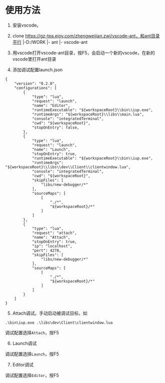 # 使用方法

1. 安装vscode。

2. clone https://gz-tea.ejoy.com/zhengweijian.zwj/vscode-ant，和ant目录平行
    |-D:/WORK
        |- ant
        |- vscode-ant

3. 用vscode打开vscode-ant目录，按F5，会启动一个新的vscode，在新的vscode里打开ant目录

4. 添加调试配置launch.json

```
{
    "version": "0.2.0",
    "configurations": [
        {
            "type": "lua",
            "request": "launch",
            "name": "Editor",
            "runtimeExecutable": "${workspaceRoot}\\bin\\iup.exe",
            "runtimeArgs": "${workspaceRoot}\\libs\\main.lua",
            "console": "integratedTerminal",
            "cwd": "${workspaceRoot}",
            "stopOnEntry": false,
        },
        {
            "type": "lua",
            "request": "launch",
            "name": "Launch",
            "stopOnEntry": true,
            "runtimeExecutable": "${workspaceRoot}\\bin\\iup.exe",
            "runtimeArgs": "${workspaceRoot}\\libs\\dev\\Client\\clientwindow.lua",
            "console": "integratedTerminal",
            "cwd": "${workspaceRoot}",
            "skipFiles": [
                "libs/new-debugger/*"
            ],
            "sourceMaps": [
                [
                    "./*",
                    "${workspaceRoot}/*"
                ]
            ]
        },
        {
            "type": "lua",
            "request": "attach",
            "name": "Attach",
            "stopOnEntry": true,
            "ip": "localhost",
            "port": 4278,
            "skipFiles": [
                "libs/new-debugger/*"
            ],
            "sourceMaps": [
                [
                    "./*",
                    "${workspaceRoot}/*"
                ]
            ]
        }
    ]
}
```

5. Attach调试。手动启动被调试目标，如

```
.\bin\iup.exe .\libs\dev\Client\clientwindow.lua
```

调试配置选择`Attach`，按F5

6. Launch调试

调试配置选择`Launch`，按F5


7. Editor调试

调试配置选择`Editor`，按F5
